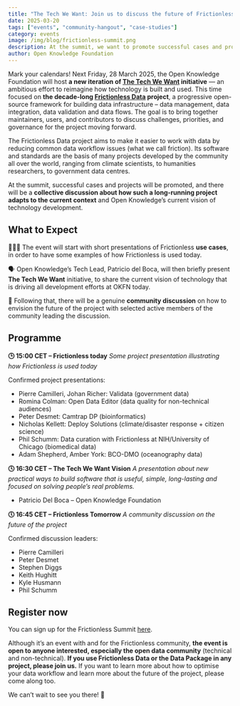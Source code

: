```yaml
---
title: "The Tech We Want: Join us to discuss the future of Frictionless Data in a 3-hour online summit"
date: 2025-03-20
tags: ["events", "community-hangout", "case-studies"]
category: events
image: /img/blog/frictionless-summit.png
description: At the summit, we want to promote successful cases and projects using Frictionless, and collectively discuss how such a long-running project adapts to the current context and Open Knowledge’s current vision of technology.
author: Open Knowledge Foundation
---
```

Mark your calendars! Next Friday, 28 March 2025, the Open Knowledge Foundation will host **a new iteration of [The Tech We Want](https://okfn.org/en/events/the-tech-we-want-online-summit/) initiative** — an ambitious effort to reimagine how technology is built and used. This time focused on **the decade-long [Frictionless Data](https://frictionlessdata.io/) project**, a progressive open-source framework for building data infrastructure – data management, data integration, data validation and data flows. The goal is to bring together maintainers, users, and contributors to discuss challenges, priorities, and governance for the project moving forward.

The Frictionless Data project aims to make it easier to work with data by reducing common data workflow issues (what we call friction). Its software and standards are the basis of many projects developed by the community all over the world, ranging from climate scientists, to humanities researchers, to government data centres. 

At the summit, successful cases and projects will be promoted, and there will be a **collective discussion about how such a long-running project adapts to the current context** and Open Knowledge’s current vision of technology development.

## What to Expect 
👩🏽‍💻 The event will start with short presentations of Frictionless **use cases**, in order to have some examples of how Frictionless is used today.

🗣️ Open Knowledge’s Tech Lead, Patricio del Boca, will then briefly present **The Tech We Want** initiative, to share the current vision of technology that is driving all development efforts at OKFN today.

🤗 Following that, there will be a genuine **community discussion** on how to envision the future of the project with selected active members of the community leading the discussion.

## Programme

**🕒 15:00 CET – Frictionless today**
_Some project presentation illustrating how Frictionless is used today_

Confirmed project presentations:

* Pierre Camilleri, Johan Richer: Validata (government data)
* Romina Colman: Open Data Editor (data quality for non-technical audiences)
* Peter Desmet: Camtrap DP (bioinformatics)
* Nicholas Kellett: Deploy Solutions (climate/disaster response + citizen science)
* Phil Schumm: Data curation with Frictionless at NIH/University of Chicago (biomedical data)
* Adam Shepherd, Amber York: BCO-DMO (oceanography data)

**🕓 16:30 CET – The Tech We Want Vision**
_A presentation about new practical ways to build software that is useful, simple, long-lasting and focused on solving people’s real problems._

* Patricio Del Boca – Open Knowledge Foundation

**🕔 16:45 CET – Frictionless Tomorrow**
_A community discussion on the future of the project_

Confirmed discussion leaders:

* Pierre Camilleri
* Peter Desmet
* Stephen Diggs
* Keith Hughitt
* Kyle Husmann
* Phil Schumm

## Register now

You can sign up for the Frictionless Summit [here](https://docs.google.com/forms/d/e/1FAIpQLSeuNCopxXauMkrWvF6VHqOyHMcy54SfNDOseVXfWRQZWkvqjQ/viewform?usp=sf_link).

Although it’s an event with and for the Frictionless community, **the event is open to anyone interested, especially the open data community** (technical and non-technical). **If you use Frictionless Data or the Data Package in any project, please join us.** If you want to learn more about how to optimise your data workflow and learn more about the future of the project, please come along too. 

We can’t wait to see you there! 🚀
